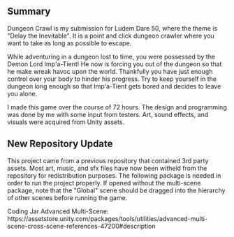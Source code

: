 <h2>Summary</h2>
Dungeon Crawl is my submission for Ludem Dare 50, where the theme is "Delay the Inevitable". 
It is a point and click dungeon crawler where you want to take as long as possible to escape.

While adventuring in a dungeon lost to time, you were possessed by the Demon Lord Imp'a-Tient! 
He now is forcing you out of the dungeon so that he make wreak havoc upon the world. 
Thankfully you have just enough control over your body to hinder his progress. 
Try to keep yourself in the dungeon long enough so that Imp'a-Tient gets bored and decides to leave you alone.

I made this game over the course of 72 hours. The design and programming was done by me with some input from testers.
Art, sound effects, and visuals were acquired from Unity assets.

<h2>New Repository Update</h2>
<p>This project came from a previous repository that contained 3rd party assets. Most art, music, and sfx files have now been witheld from the repository for redistribution purposes. The following package is needed in order to run the project properly. If opened without the multi-scene package, note that the "Global" scene should be dragged into the hierarchy of other scenes before running the game.</p>

<p>Coding Jar Advanced Multi-Scene: https://assetstore.unity.com/packages/tools/utilities/advanced-multi-scene-cross-scene-references-47200#description</p>

